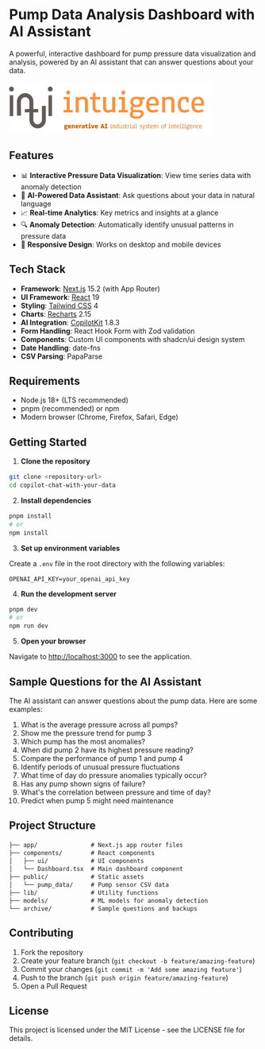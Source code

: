 # Pump Data Analysis Dashboard with AI Assistant

A powerful, interactive dashboard for pump pressure data visualization and analysis, powered by an AI assistant that can answer questions about your data.

![Screenshot of Dashboard](public/assets/intuigence.png)

## Features

- 📊 **Interactive Pressure Data Visualization**: View time series data with anomaly detection
- 🤖 **AI-Powered Data Assistant**: Ask questions about your data in natural language
- 📈 **Real-time Analytics**: Key metrics and insights at a glance
- 🔍 **Anomaly Detection**: Automatically identify unusual patterns in pressure data
- 📱 **Responsive Design**: Works on desktop and mobile devices

## Tech Stack

- **Framework**: [Next.js](https://nextjs.org/) 15.2 (with App Router)
- **UI Framework**: [React](https://reactjs.org/) 19
- **Styling**: [Tailwind CSS](https://tailwindcss.com/) 4
- **Charts**: [Recharts](https://recharts.org/) 2.15
- **AI Integration**: [CopilotKit](https://copilotkit.ai/) 1.8.3
- **Form Handling**: React Hook Form with Zod validation
- **Components**: Custom UI components with shadcn/ui design system
- **Date Handling**: date-fns
- **CSV Parsing**: PapaParse

## Requirements

- Node.js 18+ (LTS recommended)
- pnpm (recommended) or npm
- Modern browser (Chrome, Firefox, Safari, Edge)

## Getting Started

1. **Clone the repository**

```bash
git clone <repository-url>
cd copilot-chat-with-your-data
```

2. **Install dependencies**

```bash
pnpm install
# or
npm install
```

3. **Set up environment variables**

Create a `.env` file in the root directory with the following variables:
```
OPENAI_API_KEY=your_openai_api_key
```

4. **Run the development server**

```bash
pnpm dev
# or
npm run dev
```

5. **Open your browser**

Navigate to [http://localhost:3000](http://localhost:3000) to see the application.

## Sample Questions for the AI Assistant

The AI assistant can answer questions about the pump data. Here are some examples:

1. What is the average pressure across all pumps?
2. Show me the pressure trend for pump 3
3. Which pump has the most anomalies?
4. When did pump 2 have its highest pressure reading?
5. Compare the performance of pump 1 and pump 4
6. Identify periods of unusual pressure fluctuations
7. What time of day do pressure anomalies typically occur?
8. Has any pump shown signs of failure?
9. What's the correlation between pressure and time of day?
10. Predict when pump 5 might need maintenance

## Project Structure

```
├── app/               # Next.js app router files
├── components/        # React components
│   ├── ui/            # UI components
│   └── Dashboard.tsx  # Main dashboard component
├── public/            # Static assets
│   └── pump_data/     # Pump sensor CSV data
├── lib/               # Utility functions
├── models/            # ML models for anomaly detection
└── archive/           # Sample questions and backups
```

## Contributing

1. Fork the repository
2. Create your feature branch (`git checkout -b feature/amazing-feature`)
3. Commit your changes (`git commit -m 'Add some amazing feature'`)
4. Push to the branch (`git push origin feature/amazing-feature`)
5. Open a Pull Request

## License

This project is licensed under the MIT License - see the LICENSE file for details. 